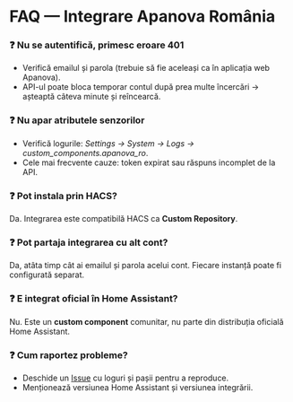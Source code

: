 # FAQ — Integrare Apanova România

### ❓ Nu se autentifică, primesc eroare 401
- Verifică emailul și parola (trebuie să fie aceleași ca în aplicația web Apanova).
- API-ul poate bloca temporar contul după prea multe încercări → așteaptă câteva minute și reîncearcă.

### ❓ Nu apar atributele senzorilor
- Verifică logurile: *Settings → System → Logs → custom_components.apanova_ro*.
- Cele mai frecvente cauze: token expirat sau răspuns incomplet de la API.

### ❓ Pot instala prin HACS?
Da. Integrarea este compatibilă HACS ca **Custom Repository**.

### ❓ Pot partaja integrarea cu alt cont?
Da, atâta timp cât ai emailul și parola acelui cont. Fiecare instanță poate fi configurată separat.

### ❓ E integrat oficial în Home Assistant?
Nu. Este un **custom component** comunitar, nu parte din distribuția oficială Home Assistant.

### ❓ Cum raportez probleme?
- Deschide un [Issue](https://github.com/boogytotyo/apanova_ro/issues) cu loguri și pașii pentru a reproduce.
- Menționează versiunea Home Assistant și versiunea integrării.
